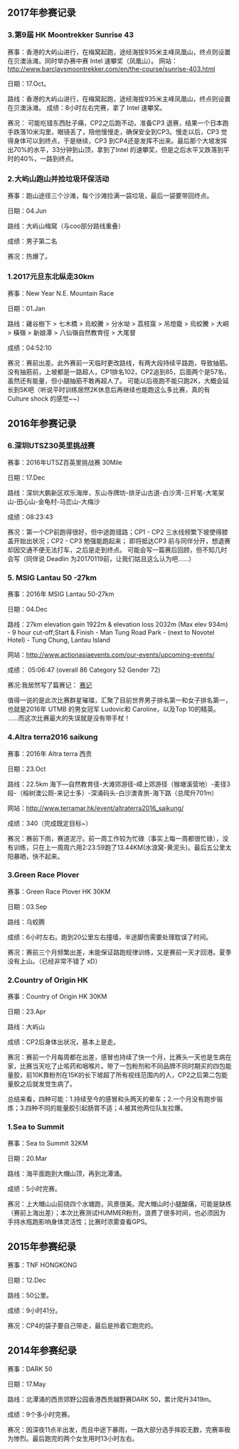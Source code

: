 
## 2017年参赛记录

### 3.第9届 HK Moontrekker Sunrise 43

赛事：香港的大屿山进行，在梅窝起跑，途经海拔935米主峰凤凰山，终点则设置在贝澳泳滩。同时举办赛中赛 Intel 速攀奖（凤凰山）。
网站：http://www.barclaysmoontrekker.com/en/the-course/sunrise-403.html

日期：17.Oct。

路线：香港的大屿山进行，在梅窝起跑，途经海拔935米主峰凤凰山，终点则设置在贝澳泳滩。
成绩：8小时左右完赛，拿了 Intel 速攀奖。

赛况： 可能吃错东西肚子痛，CP2之后跑不动，准备CP3 退赛，结果一个日本跑手跌落10米沟里，眼镜丢了，陪他慢慢走，确保安全到CP3。慢走以后，CP3 觉得身体可以到终点，于是继续，CP3 到CP4还是发挥不出来。最后那个大坡发挥出70%的水平，33分钟到山顶，拿到了Intel 的速攀奖，但是之后水平又跌落到平时的40%，一路到终点。 

### 2.大屿山跑山并捡垃圾环保活动

赛事：跑山途径三个沙滩，每个沙滩捡满一袋垃圾，最后一袋要带回终点。

日期：04.Jun

路线：大屿山梅窝（与coo部分路线重叠）

成绩：男子第二名

赛况：热爆了。

### 1.2017元旦东北纵走30km

赛事：New Year N.E. Mountain Race

日期：01.Jan

路线：雞谷樹下 > 七木橋 > 烏蛟騰 > 分水坳 > 荔枝窩 > 吊燈籠 > 烏蛟騰 > 大峒 > 橫嶺 > 新娘潭 > 八仙嶺自然教育徑 > 大尾督

成绩：04:52:10

赛况：赛前出差。此外赛前一天临时更改路线，有两大段持续平路跑，导致抽筋。 没有抽筋前，上坡都是一路超人，CP1排名102，CP2追到85，后面两个是57名，虽然还有能量，但小腿抽筋不敢再超人了。 可能以后夜跑不能只跑2K，大概会延长到5K吧（听说平时训练居然2K休息后再继续也能跑这么多比赛，真的有 Culture shock 的感觉~~）

## **2016年参赛记录**

### 6.深圳UTSZ30英里挑战赛

赛事：2016年UTSZ百英里挑战赛 30Mile

日期：17.Dec

路线：深圳大鹏新区欢乐海岸，东山寺牌坊-排牙山古道-白沙湾-三杆笔-大笔架山-田心山-金龟村-马峦山-大梅沙

成绩：08:23:43

赛况：第一个CP前跑得很好，但中途跑错路；CP1 - CP2 三水线频繁下坡使得膝盖开始出状况；CP2 - CP3 勉强能跑起来； 即将抵达CP3 前与同伴分开，想退赛却因交通不便无法打车，之后是走到终点。 可能会写一篇赛后回顾，但不知几时会写（同伴说 Deadlin 为20170119前，让我们姑且这么认为吧……）

### 5. MSIG Lantau 50 -27km

赛事：2016年 MSIG Lantau 50-27km

日期：04.Dec

路线：27km elevation gain 1922m & elevation loss 2032m (Max elev 934m) - 9 hour cut-off;Start & Finish - Man Tung Road Park - (next to Novotel Hotel) - Tung Chung, Lantau Island

网站：http://www.actionasiaevents.com/our-events/upcoming-events/

成绩： 05:06:47 (overall 86 Category 52 Gender 72)

赛况:我居然写了篇赛记： [赛记](http://wangshourong.sardine2.com/blog/Msig-lantau-50-27.html)

值得一说的是此次比赛群星璀璨，汇聚了目前世界男子排名第一和女子排名第一，也就是2016年 UTMB 的男女冠军 Ludovic和 Caroline，以及Top 10的精英。 ……而这次比赛最大的失误就是没有带手杖！

### 4.Altra terra2016 saikung

赛事：2016年 Altra terra 西贡 

日期：23.Oct

路线：22.5km 海下—自然教育径-大滩郊游径-嶂上郊游径（猴塘溪营地）-麦径3段-（榕树澳公厕-来记士多）-深涌码头-白沙澳青旅-海下路（总爬升701m）

网站：http://www.terramar.hk/event/altraterra2016_saikung/

成绩：340（完成既定目标~）

赛况：赛前下雨，赛道泥泞。前一周工作较为忙碌（事实上每一周都很忙碌），没有训练，只在上一周周六用2:23:59跑了13.44KM(水浪窝-黄泥头)。最后五公里太阳暴晒，快不起来。

### 3.Green Race Plover

赛事：Green Race Plover HK 30KM

日期：03.Sep

路线：乌蛟腾

成绩：6小时左右。跑到20公里左右撞墙，半途脚伤需要处理耽误了时间。

赛况：赛前三个月频繁出差，未能保证路跑规律训练，又是赛前一天才回港。夏季没有上山。（已经非常不错了 xD）

### 2.Country of Origin HK

赛事：Country of Origin HK 30KM

日期：23.Apr

路线：大屿山

成绩：CP2后身体出状况，基本上是走。

赛况：赛前一个月每周都在出差，感冒也持续了快一个月，比赛头一天也是生病在家，比赛当天吃了止咳药和咽喉片。带了一包粉剂和不同品牌不同时期买的四包能量胶，前10K靠粉剂在15K的长下坡超了所有视线范围内的人，CP2之后第二包能量胶之后就发觉生病了。

总结来看，四种可能：1.持续至今的感冒和头两天的晕车；2.一个月没有跑步锻炼；3.四种不同的能量胶引起肠胃不适；4.被其他两位队友拉爆。

### 1.Sea to Summit

赛事：Sea to Summit 32KM

日期：20.Mar

路线：海平面跑到大帽山顶，再到北潭涌。

成绩：5小时完赛。

赛况：上大帽山山前绕四个水塘跑，风景很美。爬大帽山时小腿酸痛，可能是缺练（赛前上海出差）；本次比赛测试HUMMER粉剂，浪费了很多时间，也必须因为手持水瓶跑影响身体灵活性；比赛时浓雾查看GPS。


## 2015年参赛纪录

赛事：TNF HONGKONG

日期：12.Dec   

路线：50公里。      

成绩：9小时41分。  

赛况：CP4的袋子要自己带走，最后是拎着它跑完的。                                



## 2014年参赛纪录

赛事：DARK 50   

日期：17.May        

路线：北潭涌的西贡郊野公园香港西贡越野赛DARK 50，累计爬升3419m。   

成绩：9个多小时完赛。                       

赛况：因深夜11点半出发，而且中途下暴雨，一路大部分选手摔跤无数，完赛率极为惨烈。最后跑完的两个女生用时13小时左右。               
